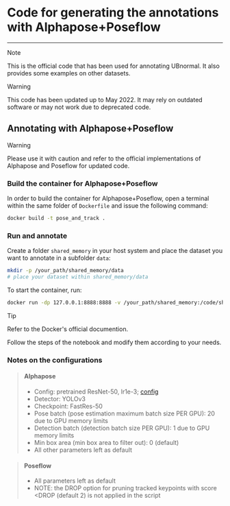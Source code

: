 # Code for generating the annotations with Alphapose+Poseflow
---

> [!NOTE]
> This is the official code that has been used for annotating UBnormal. It also provides some examples on other datasets.

> [!WARNING]
> This code has been updated up to May 2022. It may rely on outdated software or may not work due to deprecated code.


## Annotating with Alphapose+Poseflow

> [!WARNING]
> Please use it with caution and refer to the official implementations of Alphapose and Poseflow for updated code.

### Build the container for Alphapose+Poseflow

In order to build the container for Alphapose+Poseflow, open a terminal within the same folder of `Dockerfile` and issue the following command:

```sh
docker build -t pose_and_track .
```

### Run and annotate

Create a folder `shared_memory` in your host system and place the dataset you want to annotate in a subfolder `data`:

```sh
mkdir -p /your_path/shared_memory/data
# place your dataset within shared_memory/data
```

To start the container, run:

```sh
docker run -dp 127.0.0.1:8888:8888 -v /your_path/shared_memory:/code/shared_memory pose_and_track
```

> [!TIP]
> Refer to the Docker's official documention.


Follow the steps of the notebook and modify them according to your needs.

### Notes on the configurations

>#### Alphapose
>
> - Config: pretrained ResNet-50, lr1e-3; [config](https://github.com/MVIG-SJTU/AlphaPose/blob/master/configs/coco/resnet/256x192_res50_lr1e-3_1x.yaml) 
> - Detector: YOLOv3
> - Checkpoint: FastRes-50
> - Pose batch (pose estimation maximum batch size PER GPU): 20 due to GPU memory limits
> - Detection batch (detection batch size PER GPU): 1 due to GPU memory limits
> - Min box area (min box area to filter out): 0 (default)
> - All other parameters left as default

>#### Poseflow
>
> - All parameters left as default
> - NOTE: the DROP option for pruning tracked keypoints with score \<DROP (default 2) is not applied in the script 